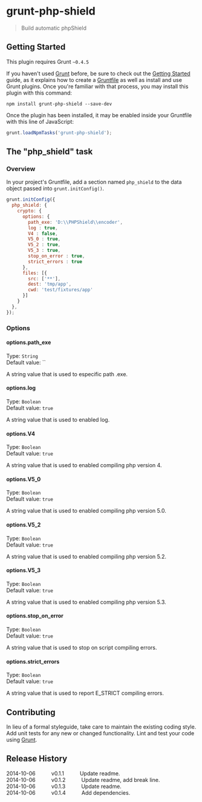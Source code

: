 # grunt-php-shield

> Build automatic phpShield

## Getting Started
This plugin requires Grunt `~0.4.5`

If you haven't used [Grunt](http://gruntjs.com/) before, be sure to check out the [Getting Started](http://gruntjs.com/getting-started) guide, as it explains how to create a [Gruntfile](http://gruntjs.com/sample-gruntfile) as well as install and use Grunt plugins. Once you're familiar with that process, you may install this plugin with this command:

```shell
npm install grunt-php-shield --save-dev
```

Once the plugin has been installed, it may be enabled inside your Gruntfile with this line of JavaScript:

```js
grunt.loadNpmTasks('grunt-php-shield');
```

## The "php_shield" task

### Overview
In your project's Gruntfile, add a section named `php_shield` to the data object passed into `grunt.initConfig()`.

```js
grunt.initConfig({
  php_shield: {
    crypto: {
      options: {
        path_exe: 'D:\\PHPShield\\encoder',
        log : true,
        V4 : false,
        V5_0 : true,
        V5_2 : true,
        V5_3 : true,
        stop_on_error : true,
        strict_errors : true
      },
      files: [{
        src: ['**'],
        dest: 'tmp/app',
        cwd: 'test/fixtures/app'
      }]
    }
  },  
});
```

### Options

#### options.path_exe
Type: `String` <br/>
Default value: ``

A string value that is used to especific path .exe.

#### options.log
Type: `Boolean` <br/>
Default value: `true`

A string value that is used to enabled log.

#### options.V4
Type: `Boolean` <br/>
Default value: `true`

A string value that is used to enabled compiling php version 4.

#### options.V5_0
Type: `Boolean` <br/>
Default value: `true`

A string value that is used to enabled compiling php version 5.0.

#### options.V5_2
Type: `Boolean` <br/>
Default value: `true`

A string value that is used to enabled compiling php version 5.2.

#### options.V5_3
Type: `Boolean` <br/>
Default value: `true`

A string value that is used to enabled compiling php version 5.3.

#### options.stop_on_error
Type: `Boolean` <br/>
Default value: `true`

A string value that is used to stop on script compiling errors.

#### options.strict_errors
Type: `Boolean` <br/>
Default value: `true`

A string value that is used to report E_STRICT compiling errors.

<!--
### Usage Examples

#### Default Options
In this example, the default options are used to do something with whatever. So if the `testing` file has the content `Testing` and the `123` file had the content `1 2 3`, the generated result would be `Testing, 1 2 3.`

```js
grunt.initConfig({
  php_shield: {
    options: {},
    files: {
      'dest/default_options': ['src/testing', 'src/123'],
    },
  },
});
```
-->

## Contributing
In lieu of a formal styleguide, take care to maintain the existing coding style. Add unit tests for any new or changed functionality. Lint and test your code using [Grunt](http://gruntjs.com/).

## Release History
2014-10-06   v0.1.1   Update readme. <br/>
2014-10-06   v0.1.2   Update readme, add break line. <br/>
2014-10-06   v0.1.3   Update readme. <br/>
2014-10-06   v0.1.4   Add dependencies. <br/>
